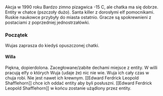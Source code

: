 Akcja w 1990 roku
Bardzo zimno pizagwica -15 C, ale chatka ma się dobrze.
Entity w chatce (pszczoły dużo).
Santa killer z dorosłymi elf pomocnikami.
Ruskie naukowce przybyły do miasta ostatnio.
Gracze są spokrewnieni z postaciami z poprzedniej jednostrzałówki.
### Początek
Wujas zaprasza do kiedyś opuszczonej chatki.
#### Willa
Piękna, dopierdolona.
Zacegłowane/zabite dechami miejsce z entity.
W willi pracują elfy o których Wuja (udaje że) nic nie wie.
Wuja ich cały czas w chuja robi. Nie jest nawet ich krewnym.
[[Edward Ferdrick Leopold Shafflehorn]] chce ich oddać entity aby byli posłuszni. 
[[Edward Ferdrick Leopold Shafflehorn]] w końcu zostanie użądlony przez entity.